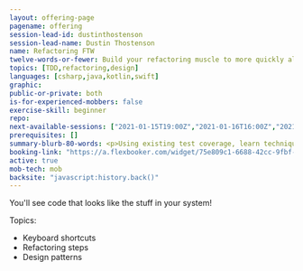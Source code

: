 ```yaml
---
layout: offering-page
pagename: offering
session-lead-id: dustinthostenson
session-lead-name: Dustin Thostenson
name: Refactoring FTW
twelve-words-or-fewer: Build your refactoring muscle to more quickly allow the clear code emerge!
topics: [TDD,refactoring,design]
languages: [csharp,java,kotlin,swift]
graphic:
public-or-private: both
is-for-experienced-mobbers: false
exercise-skill: beginner
repo: 
next-available-sessions: ["2021-01-15T19:00Z","2021-01-16T16:00Z","2021-01-22T19:00Z","2021-01-23T17:00Z"]
prerequisites: []
summary-blurb-80-words: <p>Using existing test coverage, learn techniques and concepts to quickly de-crapify code.  Look at your company's monolith with some fresh eyes and renewed confidence!</p>
booking-link: "https://a.flexbooker.com/widget/75e809c1-6688-42cc-9fbf-77b001c15991?serviceIds=39111"
active: true
mob-tech: mob
backsite: "javascript:history.back()"
---
```

You'll see code that looks like the stuff in your system!

Topics:
* Keyboard shortcuts
* Refactoring steps
* Design patterns
